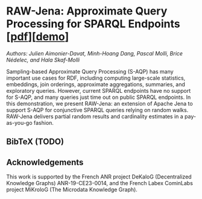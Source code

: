 # RAW-Jena: Approximate Query Processing for SPARQL Endpoints [[pdf](https://hal.science/hal-04250060v1/file/paper.pdf)][[demo](https://github.com/GDD-Nantes/raw-jena)]

<i>Authors: Julien Aimonier-Davat, Minh-Hoang Dang, Pascal Molli,
Brice Nédelec, and Hala Skaf-Molli</i>

Sampling-based Approximate Query Processing (S-AQP) has many important
use cases for RDF, including computing large-scale statistics,
embeddings, join orderings, approximate aggregations, summaries, and
exploratory queries. However, current SPARQL endpoints have no support
for S-AQP, and many queries just time out on public SPARQL
endpoints. In this demonstration, we present RAW-Jena: an extension of
Apache Jena to support S-AQP for conjunctive SPARQL queries relying on
random walks. RAW-Jena delivers partial random results and cardinality
estimates in a pay-as-you-go fashion.

## BibTeX (TODO)

## Acknowledgements

This work is supported by the French ANR project DeKaloG
(Decentralized Knowledge Graphs) ANR-19-CE23-0014, and the
French Labex CominLabs project MiKroloG (The Microdata Knowledge
Graph).

